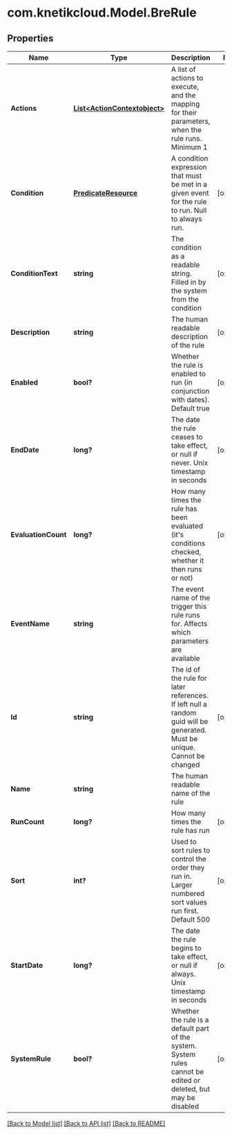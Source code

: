 # com.knetikcloud.Model.BreRule
## Properties

Name | Type | Description | Notes
------------ | ------------- | ------------- | -------------
**Actions** | [**List&lt;ActionContextobject&gt;**](ActionContextobject.md) | A list of actions to execute, and the mapping for their parameters, when the rule runs. Minimum 1 | 
**Condition** | [**PredicateResource**](PredicateResource.md) | A condition expression that must be met in a given event for the rule to run. Null to always run. | [optional] 
**ConditionText** | **string** | The condition as a readable string. Filled in by the system from the condition | [optional] 
**Description** | **string** | The human readable description of the rule | [optional] 
**Enabled** | **bool?** | Whether the rule is enabled to run (in conjunction with dates). Default true | [optional] 
**EndDate** | **long?** | The date the rule ceases to take effect, or null if never. Unix timestamp in seconds | [optional] 
**EvaluationCount** | **long?** | How many times the rule has been evaluated (it&#39;s conditions checked, whether it then runs or not) | [optional] 
**EventName** | **string** | The event name of the trigger this rule runs for. Affects which parameters are available | 
**Id** | **string** | The id of the rule for later references. If left null a random guid will be generated. Must be unique. Cannot be changed | [optional] 
**Name** | **string** | The human readable name of the rule | 
**RunCount** | **long?** | How many times the rule has run | [optional] 
**Sort** | **int?** | Used to sort rules to control the order they run in. Larger numbered sort values run first.  Default 500 | [optional] 
**StartDate** | **long?** | The date the rule begins to take effect, or null if always. Unix timestamp in seconds | [optional] 
**SystemRule** | **bool?** | Whether the rule is a default part of the system. System rules cannot be edited or deleted, but may be disabled | [optional] 

[[Back to Model list]](../README.md#documentation-for-models) [[Back to API list]](../README.md#documentation-for-api-endpoints) [[Back to README]](../README.md)

